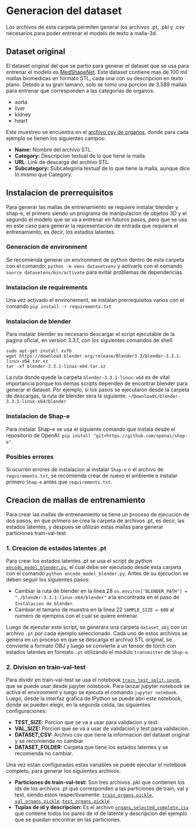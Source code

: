 # Generacion del dataset
Los archivos de esta carpeta permiten generar los archivos .pt, .pkl y .csv necesarios para poder entrenar el modelo de texto a malla-3d.

## Dataset original
El dataset original del que se partio para generar el dataset que se usa para entrenar el modelo es [MedShapeNet](https://medshapenet-ikim.streamlit.app/). Este dataset contiene mas de 100 mil mallas biomedicas en formato STL, cada una con su descripcion en texto plano. Debido a su gran tamano, solo se tomo una porcion de 3.589 mallas para entrenar que corresponden a las categorias de organos:

- aorta
- liver
- kidney
- heart

Este muestreo se encuentra en el [archivo csv de organos](organs_selected.csv), donde para cada ejemplo se tienen los siguientes campos:
- **Name:** Nombre del archivo STL.
- **Category:** Descripcion textual de lo que tiene la malla.
- **URL**: Link de descarga del archivo STL.
- **Subcategory:** Subcategoria textual de lo que tiene la malla, aunque dice lo mismo que Category.

## Instalacion de prerrequisitos
Para generar las mallas de entrenamiento se requiere instalar blender y shap-e, el primero siendo un programa de manipulacion de objetos 3D y el segundo el modelo que se va a entrenar en futuros pasos, pero que se usa en este caso para generar la representacion de entrada que requiere el entrenamiento, es decir, los estados latentes.

### Generacion de environment
Se recomienda generar un environment de python dentro de esta carpeta con el comando: `python -m venv datasetvenv` y activarlo con el comando `source datasetenv/bin/activate` para evitar problemas de dependencias.

### Instalacion de requirements
Una vez activado el environement, se instalan prerrequisitos varios con el comando `pip install -r requirements.txt`

### Instalacion de blender
Para instalar blender es necesario descargar el script ejecutable de la pagina oficial, en version 3.3.1, con los siguientes comandos de shell:
 ```
sudo apt-get install xvfb
wget https://download.blender.org/release/Blender3.3/blender-3.3.1-linux-x64.tar.xz
tar -xf blender-3.3.1-linux-x64.tar.xz
 ```
La ruta donde quede la carpeta `blender-3.3.1-linux-x64` es de vital importancia porque los demas scripts dependen de encontrar blender para generar el dataset. Por ejemplo, si los pasos se ejecutaron desde la carpeta de descargas, la ruta de blender sera la siguiente: `~/Downloads/blender-3.3.1-linux-x64/blender`

### Instalacion de Shap-e
Para instalar Shap-e se usa el siguiente comando que instala desde el repositorio de OpenAI: `pip install "git+https://github.com/openai/shap-e"`.

### Posibles errores
Si ocurren errores de instalacion al instalar `Shap-e` o el archivo de `requirements.txt`, se recomienda crear de nuevo el ambiente e instalar primero `Shap-e` antes que `requirements.txt`.

## Creacion de mallas de entrenamiento
Para crear las mallas de entrenamiento se tiene un proceso de ejecucion de dos pasos, en que primero se crea la carpeta de archivos .pt, es decir, las estados latentes, y despues se utilizan estas mallas para generar particiones train-val-test.

### 1. Creacion de estados latentes .pt
Para crear los estados latentes .pt se usa el script de python [`encode_model_blender.py`](encode_model_blender.py), el cual debe ser ejecutado desde esta carpeta con el comando `python encode_model_blender.py`. Antes de su ejecucion se deben seguir los siguientes pasos:

- Cambiar la ruta de blender en la linea 28 `os.environ["BLENDER_PATH"] = "./blender-3.3.1-linux-x64/blender"` a la encontrada en el paso de `Instalacion de blender`.
- Cambiar el tamano de muestra en la linea 22 `SAMPLE_SIZE = 600` al numero de ejemplos con el cual se quiere entrenar.

Luego de ejecutar este script, se generara una carpeta `dataset_obj` con un archivo `.pt` por cada ejemplo seleccionado. Cada uno de estos archivos se genera en un proceso en que se descarga el archivo STL original, se convierte a formato OBJ y luego se convierte a un tensor de torch con estados latentes en formato `.pt` utilizando el modulo `transmitter` de `Shap-e`.


### 2. Division en train-val-test
Para dividir en train-val-test se usa el notebook [`train_test_split.ipynb`](train_test_split.ipynb), que se puede usar desde jupyter notebook. Para lanzar jupyter notebook se activa el environment y luego se ejecuta el comando `jupyter notebook`. Luego, desde la interfaz grafica de IPython se puede abri este notebook, donde se pueden elegir, en la segunda celda, las siguientes configuraciones:

- **TEST_SIZE:** Porcion que se va a usar para validacion y test.
- **VAL_SIZE:** Porcion que se va a usar de validacion y test para validacion.
- **DATASET_CSV:** Archivo csv que tiene la informacion del dataset original y se recomienda no cambiar.
- **DATASET_FOLDER:** Carpeta que tiene los estados latentes y se recomienda no cambiar.

Una vez estan configuradas estas variables se puede ejecutar el notebook completo, para generar los siguientes archivos:

- **Particiones de train-val-test:**  Son tres archivos .pkl que contienen los ids de los archivos .pt que corresponden a las particiones de train, val y test, siendo estos respectivamente: [`train_organs.pickle`](train_organs.pickle), [`val_organs.pickle`](val_organs.pickle), [`test_organs.pickle`](test_organs.pickle). 
- **Tuplas de id y descripcion:** Es el archivo [`organs_selected_complete.csv`](organs_selected_complete.csv) que contiene todos los pares de id de latente y descripcion del ejemplo que se puedan encontrar en las particiones.